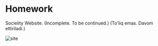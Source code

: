 # Homework
Socielity Website.
(Incomplete. To be continued.)
(To'liq emas. Davom ettiriladi.)

![site](https://user-images.githubusercontent.com/120991965/235843738-536adcb7-57af-4942-ad82-f3ee16638735.png)
